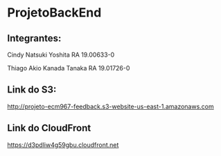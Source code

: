 # ProjetoBackEnd

## Integrantes:

Cindy Natsuki Yoshita RA 19.00633-0

Thiago Akio Kanada Tanaka RA 19.01726-0

## Link do S3:
http://projeto-ecm967-feedback.s3-website-us-east-1.amazonaws.com

## Link do CloudFront
https://d3pdliw4g59gbu.cloudfront.net
